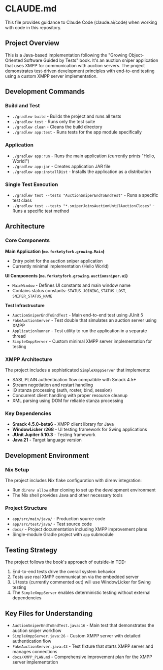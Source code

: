 # CLAUDE.md

This file provides guidance to Claude Code (claude.ai/code) when working with code in this repository.

## Project Overview

This is a Java-based implementation following the "Growing Object-Oriented Software Guided by Tests" book. It's an auction sniper application that uses XMPP for communication with auction servers. The project demonstrates test-driven development principles with end-to-end testing using a custom XMPP server implementation.

## Development Commands

### Build and Test
- `./gradlew build` - Builds the project and runs all tests
- `./gradlew test` - Runs only the test suite
- `./gradlew clean` - Cleans the build directory
- `./gradlew app:test` - Runs tests for the app module specifically

### Application
- `./gradlew app:run` - Runs the main application (currently prints "Hello, World!")
- `./gradlew app:jar` - Creates application JAR file
- `./gradlew app:installDist` - Installs the application as a distribution

### Single Test Execution
- `./gradlew test --tests "AuctionSniperEndToEndTest"` - Runs a specific test class
- `./gradlew test --tests "*.sniperJoinsAuctionUntilAuctionCloses"` - Runs a specific test method

## Architecture

### Core Components

**Main Application (`me.forketyfork.growing.Main`)**
- Entry point for the auction sniper application
- Currently minimal implementation (Hello World)

**UI Components (`me.forketyfork.growing.auctionsniper.ui`)**
- `MainWindow` - Defines UI constants and main window name
- Contains status constants: `STATUS_JOINING`, `STATUS_LOST`, `SNIPER_STATUS_NAME`

**Test Infrastructure**
- `AuctionSniperEndToEndTest` - Main end-to-end test using JUnit 5
- `FakeAuctionServer` - Test double that simulates an auction server using XMPP
- `ApplicationRunner` - Test utility to run the application in a separate thread
- `SimpleXmppServer` - Custom minimal XMPP server implementation for testing

### XMPP Architecture

The project includes a sophisticated `SimpleXmppServer` that implements:
- SASL PLAIN authentication flow compatible with Smack 4.5+
- Stream negotiation and restart handling
- IQ stanza processing (auth, roster, bind, session)
- Concurrent client handling with proper resource cleanup
- XML parsing using DOM for reliable stanza processing

### Key Dependencies

- **Smack 4.5.0-beta6** - XMPP client library for Java
- **WindowLicker r268** - UI testing framework for Swing applications  
- **JUnit Jupiter 5.10.3** - Testing framework
- **Java 21** - Target language version

## Development Environment

### Nix Setup
The project includes Nix flake configuration with direnv integration:
- Run `direnv allow` after cloning to set up the development environment
- The Nix shell provides Java and other necessary tools

### Project Structure
- `app/src/main/java/` - Production source code
- `app/src/test/java/` - Test source code  
- `docs/` - Project documentation including XMPP improvement plans
- Single-module Gradle project with `app` submodule

## Testing Strategy

The project follows the book's approach of outside-in TDD:
1. End-to-end tests drive the overall system behavior
2. Tests use real XMPP communication via the embedded server
3. UI tests (currently commented out) will use WindowLicker for Swing testing
4. The `SimpleXmppServer` enables deterministic testing without external dependencies

## Key Files for Understanding

- `AuctionSniperEndToEndTest.java:16` - Main test that demonstrates the auction sniper workflow
- `SimpleXmppServer.java:26` - Custom XMPP server with detailed authentication flow
- `FakeAuctionServer.java:43` - Test fixture that starts XMPP server and manages connections
- `docs/XMPP_PLAN.md` - Comprehensive improvement plan for the XMPP server implementation